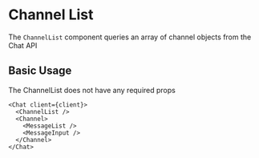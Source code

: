 # Channel List

The `ChannelList` component queries an array of channel objects from the Chat API

## Basic Usage

The ChannelList does not have any required props

```tsx
<Chat client={client}>
  <ChannelList />
  <Channel>
    <MessageList />
    <MessageInput />
  </Channel>
</Chat>
```
